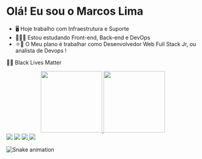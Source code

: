 <h1>Olá!  Eu sou o Marcos Lima</h1>


- 🖥️ Hoje trabalho com Infraestrutura e Suporte
- 🧑🏾‍🎓 Estou estudando Front-end, Back-end e DevOps 
- ⚛️🐍 O Meu plano é trabalhar como Desenvolvedor Web Full Stack Jr, ou analista de Devops !

✊🏿 Black Lives Matter

<div align="center">
<a href="https://github.com/mvrudies">
  <img height="160em" src="https://github-readme-stats.vercel.app/api?username=mvrudies&show_icons=true&theme=dark&include_all_commits=true&count_private=true"/>
  <img height="160em" src="https://github-readme-stats.vercel.app/api/top-langs/?username=mvrudies&layout=compact&langs_count=16&theme=dark"/>
</div>
  

  
  
<div>
    <a href="https://www.linkedin.com/in/marcosv-rlima/" target ="_black"><img src="https://img.shields.io/badge/LinkedIn-0077B5?style=for-the-badge&logo=linkedin&logoColor=white"target="_blank"></a>
    <a href="https://www.instagram.com/mvrudies/" target="_black"><img src="https://img.shields.io/badge/Instagram-E4405F?style=for-the-badge&logo=instagram&logoColor=white"target="_blank"></a>
     <a href="https://www.twitch.tv/mvrudies"target ="_black"><img src="https://img.shields.io/badge/Twitch-9146FF?style=for-the-badge&logo=twitch&logoColor=white"target="_blank"> </a>
     <a href="mailto:marcos.rudies@live.com"target="_black"><img src="https://img.shields.io/badge/Microsoft_Outlook-0078D4?style=for-the-badge&logo=microsoft-outlook&logoColor=white"target="_blanck"></a>
    

![Snake animation](https://github.com/mvrudies/mvrudies/blob/output/github-contribution-grid-snake.svg)
    
</div>  
    



